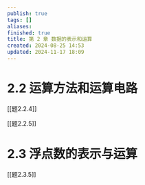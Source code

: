 ```yaml
---
publish: true
tags: []
aliases: 
finished: true
title: 第 2 章 数据的表示和运算
created: 2024-08-25 14:53
updated: 2024-11-17 18:09
---
```


# 2.2 运算方法和运算电路

[[题2.2.4]]

[[题2.2.5]]

# 2.3 浮点数的表示与运算

[[题2.3.5]]

